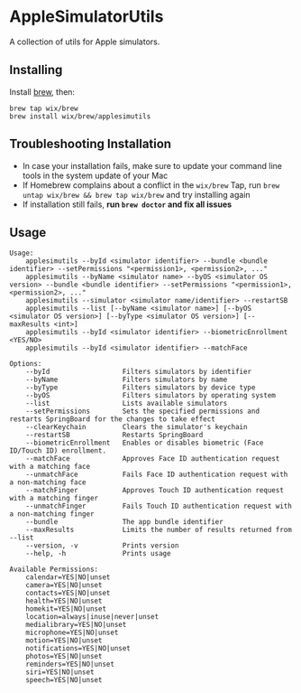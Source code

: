 # AppleSimulatorUtils
A collection of utils for Apple simulators.

## Installing

Install [brew](https://brew.sh), then:

```shell
brew tap wix/brew
brew install wix/brew/applesimutils
```

## Troubleshooting Installation

- In case your installation fails, make sure to update your command line tools in the system update of your Mac
- If Homebrew complains about a conflict in the `wix/brew` Tap, run `brew untap wix/brew && brew tap wix/brew` and try installing again
- If installation still fails, **run `brew doctor` and fix all issues**

## Usage

```shell
Usage:
    applesimutils --byId <simulator identifier> --bundle <bundle identifier> --setPermissions "<permission1>, <permission2>, ..."
    applesimutils --byName <simulator name> --byOS <simulator OS version> --bundle <bundle identifier> --setPermissions "<permission1>, <permission2>, ..."
    applesimutils --simulator <simulator name/identifier> --restartSB
    applesimutils --list [--byName <simulator name>] [--byOS <simulator OS version>] [--byType <simulator OS version>] [--maxResults <int>]
    applesimutils --byId <simulator identifier> --biometricEnrollment <YES/NO>
    applesimutils --byId <simulator identifier> --matchFace

Options:
    --byId                  Filters simulators by identifier
    --byName                Filters simulators by name
    --byType                Filters simulators by device type
    --byOS                  Filters simulators by operating system
    --list                  Lists available simulators
    --setPermissions        Sets the specified permissions and restarts SpringBoard for the changes to take effect
    --clearKeychain         Clears the simulator's keychain
    --restartSB             Restarts SpringBoard
    --biometricEnrollment   Enables or disables biometric (Face ID/Touch ID) enrollment.
    --matchFace             Approves Face ID authentication request with a matching face
    --unmatchFace           Fails Face ID authentication request with a non-matching face
    --matchFinger           Approves Touch ID authentication request with a matching finger
    --unmatchFinger         Fails Touch ID authentication request with a non-matching finger
    --bundle                The app bundle identifier
    --maxResults            Limits the number of results returned from --list
    --version, -v           Prints version
    --help, -h              Prints usage

Available Permissions:
    calendar=YES|NO|unset
    camera=YES|NO|unset
    contacts=YES|NO|unset
    health=YES|NO|unset
    homekit=YES|NO|unset
    location=always|inuse|never|unset
    medialibrary=YES|NO|unset
    microphone=YES|NO|unset
    motion=YES|NO|unset
    notifications=YES|NO|unset
    photos=YES|NO|unset
    reminders=YES|NO|unset
    siri=YES|NO|unset
    speech=YES|NO|unset
```
